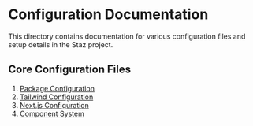 # Configuration Documentation

This directory contains documentation for various configuration files and setup details in the Staz project.

## Core Configuration Files

1. [Package Configuration](./package.md)
2. [Tailwind Configuration](./tailwind.md)
3. [Next.js Configuration](./next.md)
4. [Component System](./components.md) 